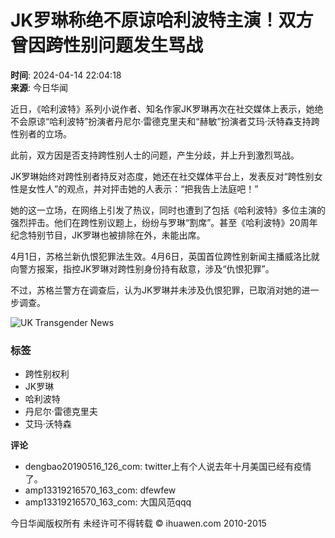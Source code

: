 # JK罗琳称绝不原谅哈利波特主演！双方曾因跨性别问题发生骂战

**时间**: 2024-04-14 22:04:18  
**来源**: 今日华闻  

近日，《哈利波特》系列小说作者、知名作家JK罗琳再次在社交媒体上表示，她绝不会原谅“哈利波特”扮演者丹尼尔·雷德克里夫和“赫敏”扮演者艾玛·沃特森支持跨性别者的立场。

此前，双方因是否支持跨性别人士的问题，产生分歧，并上升到激烈骂战。

JK罗琳始终对跨性别者持反对态度，她还在社交媒体平台上，发表反对“跨性别女性是女性人”的观点，并对抨击她的人表示：“把我告上法庭吧！”

她的这一立场，在网络上引发了热议，同时也遭到了包括《哈利波特》多位主演的强烈抨击。他们在跨性别议题上，纷纷与罗琳“割席”。甚至《哈利波特》20周年纪念特别节目，JK罗琳也被排除在外，未能出席。

4月1日，苏格兰新仇恨犯罪法生效。4月6日，英国首位跨性别新闻主播威洛比就向警方报案，指控JK罗琳对跨性别身份持有敌意，涉及“仇恨犯罪”。

不过，苏格兰警方在调查后，认为JK罗琳并未涉及仇恨犯罪，已取消对她的进一步调查。

![UK Transgender News](https://www.ihuawen.com/data/upload/portal/20250122/big_700_6790f6b2916bc.jpg)

### 标签
- 跨性别权利
- JK罗琳
- 哈利波特
- 丹尼尔·雷德克里夫
- 艾玛·沃特森

**评论**  
- dengbao20190516_126_com: twitter上有个人说去年十月美国已经有疫情了。  
- amp13319216570_163_com: dfewfew  
- amp13319216570_163_com: 大国风范qqq  

今日华闻版权所有 未经许可不得转载 © ihuawen.com 2010-2015